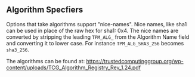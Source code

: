 Algorithm Specfiers
-------------------

Options that take algorithms support "nice-names". Nice names, like sha1 can be
used in place of the raw hex for sha1: 0x4. The nice names are converted by
stripping the leading `TPM_ALG_` from the Algorithm Name field and converting
it to lower case. For instance `TPM_ALG_SHA3_256` becomes `sha3_256`.

The algorithms can be found at:
<https://trustedcomputinggroup.org/wp-content/uploads/TCG_Algorithm_Registry_Rev_1.24.pdf>
